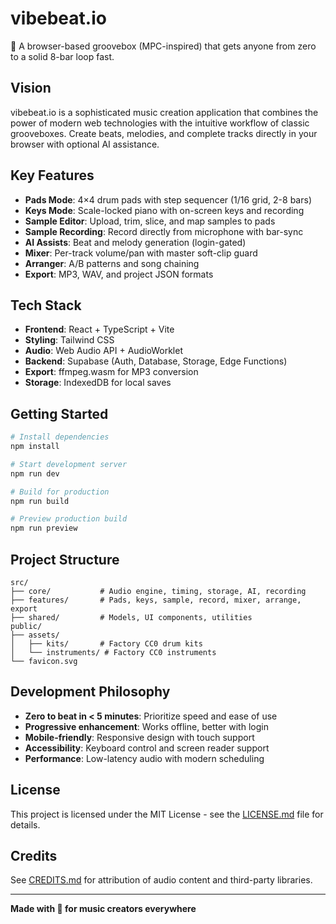 # vibebeat.io

🎵 A browser-based groovebox (MPC-inspired) that gets anyone from zero to a solid 8-bar loop fast.

## Vision

vibebeat.io is a sophisticated music creation application that combines the power of modern web technologies with the intuitive workflow of classic grooveboxes. Create beats, melodies, and complete tracks directly in your browser with optional AI assistance.

## Key Features

- **Pads Mode**: 4×4 drum pads with step sequencer (1/16 grid, 2-8 bars)
- **Keys Mode**: Scale-locked piano with on-screen keys and recording
- **Sample Editor**: Upload, trim, slice, and map samples to pads
- **Sample Recording**: Record directly from microphone with bar-sync
- **AI Assists**: Beat and melody generation (login-gated)
- **Mixer**: Per-track volume/pan with master soft-clip guard
- **Arranger**: A/B patterns and song chaining
- **Export**: MP3, WAV, and project JSON formats

## Tech Stack

- **Frontend**: React + TypeScript + Vite
- **Styling**: Tailwind CSS
- **Audio**: Web Audio API + AudioWorklet
- **Backend**: Supabase (Auth, Database, Storage, Edge Functions)
- **Export**: ffmpeg.wasm for MP3 conversion
- **Storage**: IndexedDB for local saves

## Getting Started

```bash
# Install dependencies
npm install

# Start development server
npm run dev

# Build for production
npm run build

# Preview production build
npm run preview
```

## Project Structure

```
src/
├── core/           # Audio engine, timing, storage, AI, recording
├── features/       # Pads, keys, sample, record, mixer, arrange, export
├── shared/         # Models, UI components, utilities
public/
├── assets/
│   ├── kits/       # Factory CC0 drum kits
│   └── instruments/ # Factory CC0 instruments
└── favicon.svg
```

## Development Philosophy

- **Zero to beat in < 5 minutes**: Prioritize speed and ease of use
- **Progressive enhancement**: Works offline, better with login
- **Mobile-friendly**: Responsive design with touch support
- **Accessibility**: Keyboard control and screen reader support
- **Performance**: Low-latency audio with modern scheduling

## License

This project is licensed under the MIT License - see the [LICENSE.md](LICENSE.md) file for details.

## Credits

See [CREDITS.md](CREDITS.md) for attribution of audio content and third-party libraries.

---

**Made with 💜 for music creators everywhere**